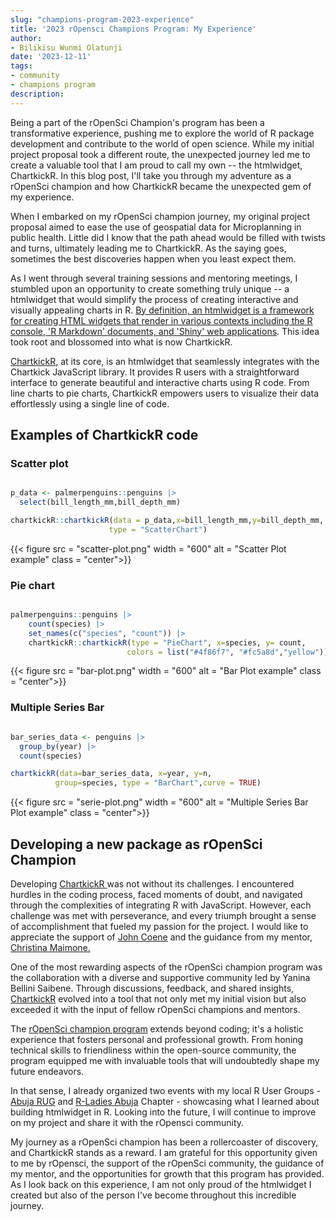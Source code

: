 ```yaml
---
slug: "champions-program-2023-experience"
title: '2023 rOpensci Champions Program: My Experience'
author:
- Bilikisu Wunmi Olatunji
date: '2023-12-11'
tags:
- community
- champions program
description: 
---
```


Being a part of the rOpenSci Champion's program has been a transformative experience, pushing me to explore the world of R package development and contribute to the world of open science. While my initial project proposal took a different route, the unexpected journey led me to create a valuable tool that I am proud to call my own -- the htmlwidget, ChartkickR. In this blog post, I'll take you through my adventure as a rOpenSci champion and how ChartkickR became the unexpected gem of my experience.

When I embarked on my rOpenSci champion journey, my original project proposal aimed to ease the use of geospatial data for Microplanning in public health. Little did I know that the path ahead would be filled with twists and turns, ultimately leading me to ChartkickR. As the saying goes, sometimes the best discoveries happen when you least expect them.


As I went through several training sessions and mentoring meetings, I stumbled upon an opportunity to create something truly unique -- a htmlwidget that would simplify the process of creating interactive and visually appealing charts in R. [By definition, an htmlwidget is a framework for creating HTML widgets that render in various contexts including the R console, 'R Markdown' documents, and 'Shiny' web applications](https://cran.r-project.org/web/packages/htmlwidgets/index.html). This idea took root and blossomed into what is now ChartkickR.


[ChartkickR](https://github.com/BWOlatunji/chartkickR), at its core, is an htmlwidget that seamlessly integrates with the Chartkick JavaScript library. It provides R users with a straightforward interface to generate beautiful and interactive charts using R code. From line charts to pie charts, ChartkickR empowers users to visualize their data effortlessly using a single line of code.

## Examples of ChartkickR code


### Scatter plot

```r

p_data <- palmerpenguins::penguins |> 
  select(bill_length_mm,bill_depth_mm)

chartkickR::chartkickR(data = p_data,x=bill_length_mm,y=bill_depth_mm,
                      type = "ScatterChart")

```

{{< figure src = "scatter-plot.png" width = "600" alt = "Scatter Plot example" class = "center">}}


### Pie chart

```r

palmerpenguins::penguins |> 
    count(species) |> 
    set_names(c("species", "count")) |> 
    chartkickR::chartkickR(type = "PieChart", x=species, y= count,
                          colors = list("#4f86f7", "#fc5a8d","yellow"))

```

{{< figure src = "bar-plot.png" width = "600" alt = "Bar Plot example" class = "center">}}


### Multiple Series Bar

```r

bar_series_data <- penguins |> 
  group_by(year) |> 
  count(species)

chartkickR(data=bar_series_data, x=year, y=n, 
          group=species, type = "BarChart",curve = TRUE)
```


{{< figure src = "serie-plot.png" width = "600" alt = "Multiple Series Bar Plot example" class = "center">}}


## Developing a new package as rOpenSci Champion


Developing [ChartkickR ](https://github.com/BWOlatunji/chartkickR)was not without its challenges. I encountered hurdles in the coding process, faced moments of doubt, and navigated through the complexities of integrating R with JavaScript. However, each challenge was met with perseverance, and every triumph brought a sense of accomplishment that fueled my passion for the project. I would like to appreciate the support of [John Coene](https://www.linkedin.com/in/johncoene/) and the guidance from my mentor, [Christina Maimone.](https://ropensci.org/author/christina-maimone/)


One of the most rewarding aspects of the rOpenSci champion program was the collaboration with a diverse and supportive community led by Yanina Bellini Saibene. Through discussions, feedback, and shared insights, [ChartkickR](https://github.com/BWOlatunji/chartkickR) evolved into a tool that not only met my initial vision but also exceeded it with the input of fellow rOpenSci champions and mentors.


The [rOpenSci champion program](/champions/) extends beyond coding; it's a holistic experience that fosters personal and professional growth. From honing technical skills to friendliness within the open-source community, the program equipped me with invaluable tools that will undoubtedly shape my future endeavors.


In that sense, I already organized two events with my local R User Groups - [Abuja RUG](https://www.meetup.com/abuja-r-user-group-meetup/events/294198946/) and [R-Ladies Abuja](https://www.meetup.com/rladies-abuja/events/294198849/) Chapter - showcasing what I learned about building htmlwidget in R. Looking into the future, I will continue to improve on my project and share it with the rOpensci community.


My journey as a rOpenSci champion has been a rollercoaster of discovery, and ChartkickR stands as a reward. I am grateful for this opportunity given to me by rOpensci, the support of the rOpenSci community, the guidance of my mentor, and the opportunities for growth that this program has provided. As I look back on this experience, I am not only proud of the htmlwidget I created but also of the person I've become throughout this incredible journey.
